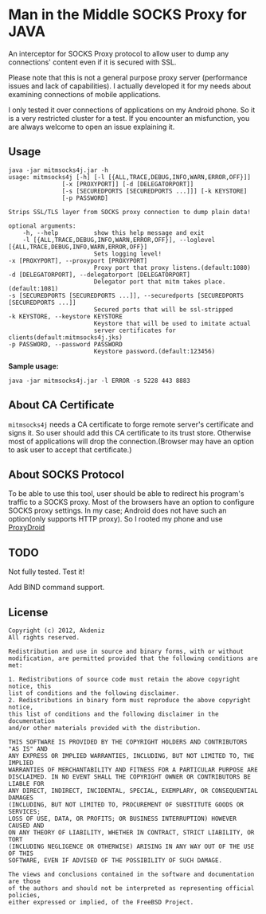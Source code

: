 Man in the Middle SOCKS Proxy for JAVA
===========

An interceptor for SOCKS Proxy protocol to allow user to dump any connections' content even if it is secured with SSL.

Please note that this is not a general purpose proxy server (performance issues and lack of capabilities). I actually developed it for my needs about examining connections of mobile applications.

I only tested it over connections of applications on my Android phone. So it is a very restricted cluster for a test. If you encounter an misfunction, you are always welcome to open an issue explaining it.

## Usage

	java -jar mitmsocks4j.jar -h
	usage: mitmsocks4j [-h] [-l [{ALL,TRACE,DEBUG,INFO,WARN,ERROR,OFF}]]
                   [-x [PROXYPORT]] [-d [DELEGATORPORT]]
                   [-s [SECUREDPORTS [SECUREDPORTS ...]]] [-k KEYSTORE]
                   [-p PASSWORD]

	Strips SSL/TLS layer from SOCKS proxy connection to dump plain data!

	optional arguments:
		-h, --help          show this help message and exit
		-l [{ALL,TRACE,DEBUG,INFO,WARN,ERROR,OFF}], --loglevel [{ALL,TRACE,DEBUG,INFO,WARN,ERROR,OFF}]
							Sets logging level!
	-x [PROXYPORT], --proxyport [PROXYPORT]
							Proxy port that proxy listens.(default:1080)
	-d [DELEGATORPORT], --delegatorport [DELEGATORPORT]
							Delegator port that mitm takes place.(default:1081)
	-s [SECUREDPORTS [SECUREDPORTS ...]], --securedports [SECUREDPORTS [SECUREDPORTS ...]]
							Secured ports that will be ssl-stripped
	-k KEYSTORE, --keystore KEYSTORE
							Keystore that will be used to imitate actual
							server certificates for clients(default:mitmsocks4j.jks)
	-p PASSWORD, --password PASSWORD
							Keystore password.(default:123456)

**Sample usage:**

	java -jar mitmsocks4j.jar -l ERROR -s 5228 443 8883
	
## About CA Certificate
``mitmsocks4j`` needs a CA certificate to forge remote server's certificate and signs it. So user should add this CA certificate to its trust store. Otherwise most of applications will drop the connection.(Browser may have an option to ask user to accept that certificate.)

## About SOCKS Protocol
To be able to use this tool, user should be able to redirect his program's traffic to a SOCKS proxy. Most of the browsers have an option to configure SOCKS proxy settings.
In my case; Android does not have such an option(only supports HTTP proxy). So I rooted my phone and use [ProxyDroid](https://play.google.com/store/apps/details?id=org.proxydroid) 

TODO
----
Not fully tested. Test it!

Add BIND command support.

License
----
    Copyright (c) 2012, Akdeniz
    All rights reserved.
    
    Redistribution and use in source and binary forms, with or without
    modification, are permitted provided that the following conditions are met: 
    
    1. Redistributions of source code must retain the above copyright notice, this
    list of conditions and the following disclaimer. 
    2. Redistributions in binary form must reproduce the above copyright notice,
    this list of conditions and the following disclaimer in the documentation
    and/or other materials provided with the distribution. 

    THIS SOFTWARE IS PROVIDED BY THE COPYRIGHT HOLDERS AND CONTRIBUTORS "AS IS" AND
    ANY EXPRESS OR IMPLIED WARRANTIES, INCLUDING, BUT NOT LIMITED TO, THE IMPLIED
    WARRANTIES OF MERCHANTABILITY AND FITNESS FOR A PARTICULAR PURPOSE ARE
    DISCLAIMED. IN NO EVENT SHALL THE COPYRIGHT OWNER OR CONTRIBUTORS BE LIABLE FOR
    ANY DIRECT, INDIRECT, INCIDENTAL, SPECIAL, EXEMPLARY, OR CONSEQUENTIAL DAMAGES
    (INCLUDING, BUT NOT LIMITED TO, PROCUREMENT OF SUBSTITUTE GOODS OR SERVICES;
    LOSS OF USE, DATA, OR PROFITS; OR BUSINESS INTERRUPTION) HOWEVER CAUSED AND
    ON ANY THEORY OF LIABILITY, WHETHER IN CONTRACT, STRICT LIABILITY, OR TORT
    (INCLUDING NEGLIGENCE OR OTHERWISE) ARISING IN ANY WAY OUT OF THE USE OF THIS
    SOFTWARE, EVEN IF ADVISED OF THE POSSIBILITY OF SUCH DAMAGE.
    
    The views and conclusions contained in the software and documentation are those
    of the authors and should not be interpreted as representing official policies, 
    either expressed or implied, of the FreeBSD Project.
